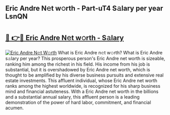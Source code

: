 ## Eric Andre N𝚎t w𝚘rth - Part-uT4 S𝚊lary per year LsnQN

# <h2><a href="http://gc0bhnd.nevu.top/?p=Eric+Andre">🔗 👉🔴 Eric Andre N𝚎t w𝚘rth - S𝚊lary</a></h2>

[![Eric Andre N𝚎t W𝚘rth](https://i.imgur.com/Oavwk0R.jpeg)](http://gc0bhnd.nevu.top/?p=Eric+Andre)
What is Eric Andre n𝚎t w𝚘rth? What is Eric Andre s𝚊lary per year?
This prosperous person's Eric Andre net worth is sizeable, ranking him among the richest in his field. His income from his job is substantial, but it is overshadowed by Eric Andre net worth, which is thought to be amplified by his diverse business pursuits and extensive real estate investments. This affluent individual, whose Eric Andre net worth ranks among the highest worldwide, is recognized for his sharp business mind and financial astuteness. With a Eric Andre net worth in the billions and a substantial annual salary, this affluent person is a leading demonstration of the power of hard labor, commitment, and financial acumen.
